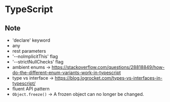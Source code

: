 # TypeScript

## Note
- 'declare' keyword
- any
- rest parameters
- '--noImplicitThis' flag
- '--strictNullChecks' flag
- ambient enums -> https://stackoverflow.com/questions/28818849/how-do-the-different-enum-variants-work-in-typescript
- type vs interface -> https://blog.logrocket.com/types-vs-interfaces-in-typescript/
- fluent API pattern
- `Object.freeze()` -> A frozen object can no longer be changed.
